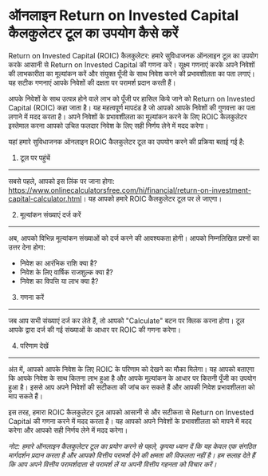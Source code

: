 ऑनलाइन Return on Invested Capital कैलकुलेटर टूल का उपयोग कैसे करें
==================================================================

Return on Invested Capital (ROIC) कैलकुलेटर: हमारे सुविधाजनक ऑनलाइन टूल का उपयोग करके आसानी से Return on Invested Capital की गणना करें। सूक्ष्म गणनाएं करके अपने निवेशों की लाभकारीता का मूल्यांकन करें और संयुक्त पूँजी के साथ निवेश करने की प्रभावशीलता का पता लगाएं। यह सटीक गणनाएं आपके निवेशों की दक्षता पर परामर्श प्रदान करती हैं।

आपके निवेशों के साथ उत्पन्न होने वाले लाभ को पूँजी पर हासिल किये जाने को Return on Invested Capital (ROIC) कहा जाता है। यह महत्वपूर्ण मापदंड है जो आपको आपके निवेशों की गुणवत्ता का पता लगाने में मदद करता है। अपने निवेशों के प्रभावशीलता का मूल्यांकन करने के लिए ROIC कैलकुलेटर इस्तेमाल करना आपको उचित फलदार निवेश के लिए सही निर्णय लेने में मदद करेगा।

यहां हमारे सुविधाजनक ऑनलाइन ROIC कैलकुलेटर टूल का उपयोग करने की प्रक्रिया बताई गई है:

1. टूल पर पहुंचें
-----------------

सबसे पहले, आपको इस लिंक पर जाना होगा: <https://www.onlinecalculatorsfree.com/hi/financial/return-on-investment-capital-calculator.html>। यह आपको हमारे ROIC कैलकुलेटर टूल पर ले जाएगा।

2. मूल्यांकन संख्याएं दर्ज करें
-------------------------------

अब, आपको विभिन्न मूल्यांकन संख्याओं को दर्ज करने की आवश्यकता होगी। आपको निम्नलिखित प्रश्नों का उत्तर देना होगा:

- निवेश का आरंभिक राशि क्या है?
- निवेश के लिए वार्षिक राजशुल्क क्या है?
- निवेश का विपत्ति या लाभ क्या है?

3. गणना करें
------------

जब आप सभी संख्याएं दर्ज कर लेते हैं, तो आपको "Calculate" बटन पर क्लिक करना होगा। टूल आपके द्वारा दर्ज की गई संख्याओं के आधार पर ROIC की गणना करेगा।

4. परिणाम देखें
---------------

अंत में, आपको आपके निवेश के लिए ROIC के परिणाम को देखने का मौका मिलेगा। यह आपको बताएगा कि आपके निवेश के साथ कितना लाभ हुआ है और आपके मूल्यांकन के आधार पर कितनी पूँजी का उपयोग हुआ है। इससे आप अपने निवेशों की सटीकता की जांच कर सकते हैं और आपकी निवेश प्रभावशीलता को माप सकते हैं।

इस तरह, हमारा ROIC कैलकुलेटर टूल आपको आसानी से और सटीकता से Return on Invested Capital की गणना करने में मदद करता है। यह आपको अपने निवेशों के प्रभावशीलता को मापने में मदद करेगा और आपको सही निर्णय लेने में मदद करेगा।

*नोट: हमारे ऑनलाइन कैलकुलेटर टूल का प्रयोग करने से पहले, कृपया ध्यान दें कि यह केवल एक संगठित मार्गदर्शन प्रदान करता है और आपको वित्तीय परामर्श देने की क्षमता की विफलता नहीं है। हम सलाह देते हैं कि आप अपने वित्तीय परामर्शदाता से परामर्श लें या अपनी वित्तीय गहनता को विचार करें।*